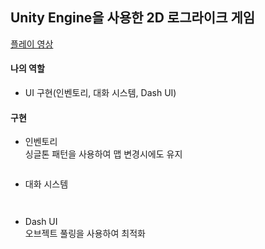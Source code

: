 ## Unity Engine을 사용한 2D 로그라이크 게임

[플레이 영상](https://youtu.be/du4i6bp58F4)

#### 나의 역할
- UI 구현(인벤토리, 대화 시스템, Dash UI)

#### 구현


- 인벤토리 <br>
  싱글톤 패턴을 사용하여 맵 변경시에도 유지
  <p align = "left">
  <img src = "">
  </p>
- 대화 시스템
  <p align = "left">
  <img src = "">
  </p>
  <p align = "left">
  <img src = "">
  </p>

- Dash UI <br>
  오브젝트 풀링을 사용하여 최적화
  <p align = "left">
  <img src = "">
  </p>
  <p align = "left">
  <img src = "">
  </p>

